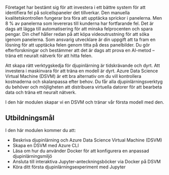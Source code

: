 Företaget har bestämt sig för att investera i ett bättre system för att identifiera fel på solcellspaneler det tillverkar. Den manuella kvalitetskontrollen fungerar bra föra att upptäcka sprickor i panelerna. Men 8 % av panelerna som levereras till kunderna har fortfarande fel. Det är dags att lägga till automatisering för att minska felprocenten och spara pengar. Din chef håller redan på att köpa videoutrustning för att söka igenom panelerna. Som ansvarig utvecklare är din uppgift att ta fram en lösning för att upptäcka felen genom titta på dess panelbilder. Du gör efterforskningar och bestämmer att det är dags att prova en AI-metod – träna ett neuralt nätverk för att hitta felen. 

Att skapa rätt verktygskedja för djupinlärning är tidskrävande och dyrt. Att investera i maskinvara för att träna en modell är dyrt. Azure Data Science Virtual Machine (DSVM) är ett bra alternativ om du vill kontrollera kostnaderna och skalanpassa efter behov. Du får alla djupinlärningsverktyg du behöver och möjligheten att distribuera virtuella datorer för att bearbeta data och träna ett neuralt nätverk.  

I den här modulen skapar vi en DSVM och tränar vår första modell med den. 

## <a name="learning-objectives"></a>Utbildningsmål

I den här modulen kommer du att:

  - Beskriva djupinlärning och Azure Data Science Virtual Machine (DSVM)
  - Skapa en DSVM med Azure CLI
  - Läsa om hur du använder Docker för att konfigurera en anpassad djupinlärningsmiljö
  - Ansluta till interaktiva Jupyter-anteckningsböcker via Docker på DSVM
  - Köra ditt första djupinlärningsexperiment med Jupyter
